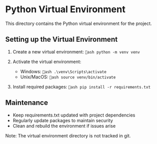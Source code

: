 # Python Virtual Environment

This directory contains the Python virtual environment for the project.

## Setting up the Virtual Environment

1. Create a new virtual environment:
   `ash
   python -m venv venv
   `

2. Activate the virtual environment:
   - Windows:
     `ash
     .\venv\Scripts\activate
     `
   - Unix/MacOS:
     `ash
     source venv/bin/activate
     `

3. Install required packages:
   `ash
   pip install -r requirements.txt
   `

## Maintenance

- Keep requirements.txt updated with project dependencies
- Regularly update packages to maintain security
- Clean and rebuild the environment if issues arise

Note: The virtual environment directory is not tracked in git.
